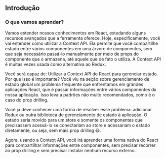 ## Introdução
### O que vamos aprender?
Vamos estender nossos conhecimentos em React, estudando alguns recursos avançados que a ferramenta oferece. Hoje, especificamente, você vai entender como utilizar a Context API. Ela permite que você compartilhe estado entre vários componentes em uma árvore de componentes, sem que seja necessário passá-lo manualmente por meio de props do componente que o armazena, até aquele que de fato o utiliza. A Context API é muitas vezes usada como alternativa ao Redux.


Você será capaz de:
Utilizar a Context API do React para gerenciar estado.
Por que isso é importante?
Você viu na seção sobre gerenciamento de estado global um problema frequente que enfrentamos em grandes aplicações React, que é passar informações entre vários componentes da nossa aplicação. Isso leva a padrões não muito recomendados, como é o caso do prop drilling.

Você já deve conhecer uma forma de resolver esse problema: adicionar Redux ou outra biblioteca de gerenciamento de estado à aplicação. O estado seria movido para um store e somente os componentes que precisassem acessá-lo se conectariam ao store e acessariam o estado diretamente, ou seja, sem mais prop drilling 😃.

Agora, usando a Context API, você irá aprender uma forma nativa do React para compartilhar informações entre componentes, sem precisar recorrer ao prop drilling e sem precisar instalar nenhum recurso externo.